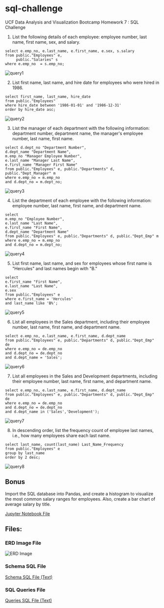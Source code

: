 # sql-challenge
UCF Data Analysis and Visualization Bootcamp Homework  7 : SQL Challenge

1) List the following details of each employee: employee number, last name, first name, sex, and salary.

```
select e.emp_no, e.last_name, e.first_name, e.sex, s.salary 
from public."Employees" e, 
     public."Salaries" s
where e.emp_no  = s.emp_no; 
```

![query1](./EmployeeSQL/images/analysis_fig1.PNG)


2) List first name, last name, and hire date for employees who were hired in 1986.

```
select first_name, last_name, hire_date
from public."Employees"
where hire_date between '1986-01-01' and '1986-12-31'
order by hire_date asc;
```
![query2](./EmployeeSQL/images/analysis_fig2.PNG)

3) List the manager of each department with the following information: department number, department name, the manager's employee number, last name, first name.

```
select d.dept_no "Department Number", 
d.dept_name "Department Name", 
m.emp_no "Manager Employee Number",
e.last_name "Manager Last Name", 
e.first_name "Manager First Name"
from public."Employees" e, public."Departments" d, public."Dept_Manager" m
where e.emp_no = m.emp_no
and d.dept_no = m.dept_no;
```
![query3](./EmployeeSQL/images/analysis_fig3.PNG)

4) List the department of each employee with the following information: employee number, last name, first name, and department name.

```
select 
m.emp_no "Employee Number",
e.last_name "Last Name", 
e.first_name "First Name",
d.dept_name "Department Name"
from public."Employees" e, public."Departments" d, public."Dept_Emp" m
where e.emp_no = m.emp_no
and d.dept_no = m.dept_no;
```
![query4](./EmployeeSQL/images/analysis_fig4.PNG)

5) List first name, last name, and sex for employees whose first name is "Hercules" and last names begin with "B."


```
select 
e.first_name "First Name", 
e.last_name "Last Name", 
e.sex
from public."Employees" e
where e.first_name = 'Hercules'
and last_name like 'B%';
```
![query5](./EmployeeSQL/images/analysis_fig5.PNG)


6) List all employees in the Sales department, including their employee number, last name, first name, and department name.

```
select e.emp_no, e.last_name, e.first_name, d.dept_name
from public."Employees" e, public."Departments" d, public."Dept_Emp" de
where e.emp_no = de.emp_no
and d.dept_no = de.dept_no
and d.dept_name = 'Sales';
```
![query6](./EmployeeSQL/images/analysis_fig6.PNG)


7) List all employees in the Sales and Development departments, including their employee number, last name, first name, and department name.

```
select e.emp_no, e.last_name, e.first_name, d.dept_name
from public."Employees" e, public."Departments" d, public."Dept_Emp" de
where e.emp_no = de.emp_no
and d.dept_no = de.dept_no
and d.dept_name in ('Sales','Development');
```
![query7](./EmployeeSQL/images/analysis_fig7.PNG)

8) In descending order, list the frequency count of employee last names, i.e., how many employees share each last name.

```
select last_name, count(last_name) Last_Name_Frequency
from public."Employees" e
group by last_name
order by 2 desc;
```
![query8](./EmployeeSQL/images/analysis_fig8.PNG)


## Bonus

Import the SQL database into Pandas, and create a histogram to visualize the most common salary ranges for employees.  Also, create a bar chart of average salary by title.


[Jupyter Notebook File](./EmployeeSQL/Salary_Analysis.ipynb)

## Files:

### ERD Image File

![ERD Image](./EmployeeSQL/images/QuickDBD-UCF_DATA_BC_HW7_ERD_FROM_QUICK_DB.png)

### Schema SQL File

<a href="./EmployeeSQL/schema.sql" target="_blank">Schema SQL File (Text)</a>

### SQL Queries File

<a href="./EmployeeSQL/queries.sql" target="_blank">Queries SQL File (Text)</a>